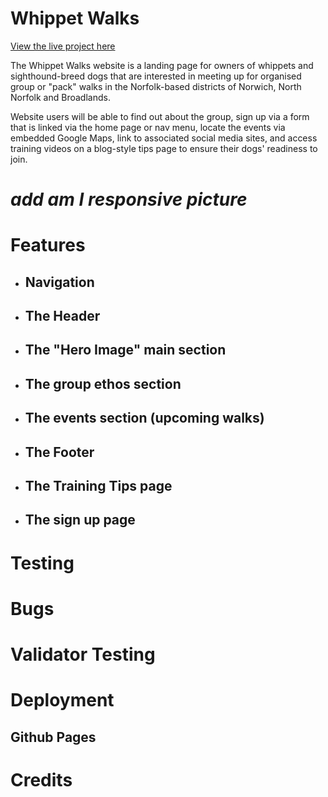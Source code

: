 # Whippet Walks

[View the live project here](https://rob-mundy.github.io/whippet-walks/)

The Whippet Walks website is a landing page for owners of whippets and sighthound-breed dogs that are interested in meeting up for organised group or "pack" walks in the Norfolk-based districts of Norwich, North Norfolk and Broadlands.

Website users will be able to find out about the group, sign up via a form that is linked via the home page or nav menu, locate the events via embedded Google Maps, link to associated social media sites, and access training videos on a blog-style tips page to ensure their dogs' readiness to join.

# *add am I responsive picture*

# Features

+ ## Navigation

+ ## The Header

+ ## The "Hero Image" main section 

+ ## The group ethos section

+ ## The events section (upcoming walks)

+ ## The Footer

+ ## The Training Tips page

+ ## The sign up page

# Testing

# Bugs

# Validator Testing

# Deployment

## Github Pages

# Credits
